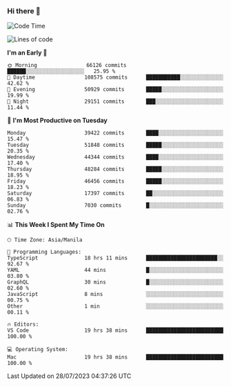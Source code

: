 ### Hi there 👋

<!--START_SECTION:waka-->
![Code Time](http://img.shields.io/badge/Code%20Time-4%2C184%20hrs%2039%20mins-blue)

![Lines of code](https://img.shields.io/badge/From%20Hello%20World%20I%27ve%20Written-102.6%20million%20lines%20of%20code-blue)

**I'm an Early 🐤** 

```text
🌞 Morning                66126 commits       ██████░░░░░░░░░░░░░░░░░░░   25.95 % 
🌆 Daytime                108575 commits      ███████████░░░░░░░░░░░░░░   42.62 % 
🌃 Evening                50929 commits       █████░░░░░░░░░░░░░░░░░░░░   19.99 % 
🌙 Night                  29151 commits       ███░░░░░░░░░░░░░░░░░░░░░░   11.44 % 
```
📅 **I'm Most Productive on Tuesday** 

```text
Monday                   39422 commits       ████░░░░░░░░░░░░░░░░░░░░░   15.47 % 
Tuesday                  51848 commits       █████░░░░░░░░░░░░░░░░░░░░   20.35 % 
Wednesday                44344 commits       ████░░░░░░░░░░░░░░░░░░░░░   17.40 % 
Thursday                 48284 commits       █████░░░░░░░░░░░░░░░░░░░░   18.95 % 
Friday                   46456 commits       █████░░░░░░░░░░░░░░░░░░░░   18.23 % 
Saturday                 17397 commits       ██░░░░░░░░░░░░░░░░░░░░░░░   06.83 % 
Sunday                   7030 commits        █░░░░░░░░░░░░░░░░░░░░░░░░   02.76 % 
```


📊 **This Week I Spent My Time On** 

```text
🕑︎ Time Zone: Asia/Manila

💬 Programming Languages: 
TypeScript               18 hrs 11 mins      ███████████████████████░░   92.67 % 
YAML                     44 mins             █░░░░░░░░░░░░░░░░░░░░░░░░   03.80 % 
GraphQL                  30 mins             █░░░░░░░░░░░░░░░░░░░░░░░░   02.60 % 
JavaScript               8 mins              ░░░░░░░░░░░░░░░░░░░░░░░░░   00.75 % 
Other                    1 min               ░░░░░░░░░░░░░░░░░░░░░░░░░   00.11 % 

🔥 Editors: 
VS Code                  19 hrs 38 mins      █████████████████████████   100.00 % 

💻 Operating System: 
Mac                      19 hrs 38 mins      █████████████████████████   100.00 % 
```


 Last Updated on 28/07/2023 04:37:26 UTC
<!--END_SECTION:waka-->


<!--
**rad182/rad182** is a ✨ _special_ ✨ repository because its `README.md` (this file) appears on your GitHub profile.

Here are some ideas to get you started:

- 🔭 I’m currently working on ...
- 🌱 I’m currently learning ...
- 👯 I’m looking to collaborate on ...
- 🤔 I’m looking for help with ...
- 💬 Ask me about ...
- 📫 How to reach me: ...
- 😄 Pronouns: ...
- ⚡ Fun fact: ...
-->
